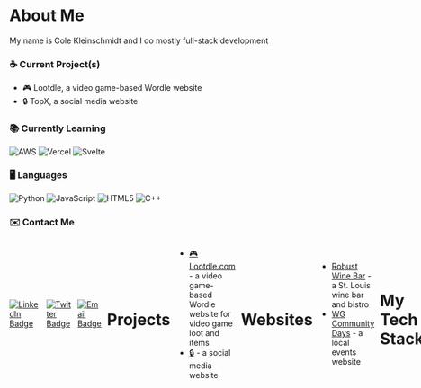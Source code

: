 # About Me

My name is Cole Kleinschmidt and I do mostly full-stack development

### ☕ Current Project(s)

- 🎮 Lootdle, a video game-based Wordle website
- 🔒 TopX, a social media website

### 📚 Currently Learning

<div display="flex">
  <img src="https://img.shields.io/badge/AWS-222e3d?style=for-the-badge&logo=amazon&logoColor=white" alt="AWS"/>
  <img src="https://img.shields.io/badge/Vercel-black?style=for-the-badge&logo=vercel&logoColor=white" alt="Vercel"/>
  <img src="https://img.shields.io/badge/Svelte-f53d02.svg?style=for-the-badge&logo=svelte&logoColor=white" alt="Svelte"/>
</div>

### 🖥️ Languages

<div display="flex">
  <img src="https://img.shields.io/badge/Python-3874a4.svg?style=for-the-badge&logo=python&logoColor=ffd444" alt="Python"/>
  <img src="https://img.shields.io/badge/JavaScript-38342c.svg?style=for-the-badge&logo=javascript&logoColor=light-yellow" alt="JavaScript"/>
  <img src="https://img.shields.io/badge/HTML5-e84c24?style=for-the-badge&logo=HTML5&logoColor=white" alt="HTML5"/>
  <img src="https://img.shields.io/badge/C++-00417e.svg?style=for-the-badge&logo=c%2B%2B&logoColor=white" alt="C++"/>
</div>


### ✉️ Contact Me

<div style="display: flex; gap: 10px; align-items: center;">
  <a href="https://www.linkedin.com/in/cole-kleinschmidt-106a35257/"><img src="https://img.shields.io/badge/LinkedIn-0077B5?style=for-the-badge&logo=linkedin&logoColor=white" alt="LinkedIn Badge" /></a>
  <a href="https://x.com/colebklein"><img src="https://img.shields.io/badge/Twitter-1DA1F2?style=for-the-badge&logo=x&logoColor=white" alt="Twitter Badge" /></a>
  <a href="mailto:kleinschmidtcole@gmail.com"><img src="https://img.shields.io/badge/Email-D14836?style=for-the-badge&logo=gmail&logoColor=white" alt="Email Badge" /></a>

# Projects
- <a href="https://www.lootdle.com"> 🎮Lootdle.com</a> - a video game-based Wordle website for video game loot and items
- <a href="https://www.lootdle.com"> 🔒</a> - a social media website

# Websites
- <a href="https://robustwinebar.com/"> Robust Wine Bar</a> - a St. Louis wine bar and bistro
- <a href="https://wgcommunitydays.org/"> WG Community Days</a> - a local events website

# My Tech Stack

<div display="flex">
  <img src="https://img.shields.io/badge/MongoDB-001d2a.svg?style=for-the-badge&logo=mongodb&logoColor=00ec63" alt="MongoDB"/>
  <img src="https://img.shields.io/badge/Express-212121?style=for-the-badge&logo=express&logoColor=f8f8f8" alt="Express"/>
  <img src="https://img.shields.io/badge/React-001d49.svg?style=for-the-badge&logo=react&logoColor=60d9fa" alt="React"/>
  <img src="https://img.shields.io/badge/Node-70a861.svg?style=for-the-badge&logo=node.js&logoColor=323232" alt="Node.js"/>
  <img src="https://img.shields.io/badge/Tailwind-f7f7f7.svg?style=for-the-badge&logo=tailwind-css&logoColor=0ab4d4" alt="Tailwind CSS"/>
  <img src="https://img.shields.io/badge/Postman-fe6b36.svg?style=for-the-badge&logo=postman&logoColor=white" alt="Postman"/>
  <img src="https://img.shields.io/badge/Firebase Storage-1D1D1D.svg?style=for-the-badge&logo=firebase&logoColor=dc2b00" alt="Firebase Storage"/>
</div>
